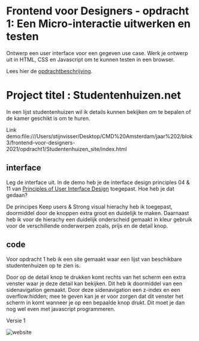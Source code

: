 # Frontend voor Designers - opdracht 1: Een Micro-interactie uitwerken en testen

Ontwerp een user interface voor een gegeven use case. Werk je ontwerp uit in HTML, CSS en Javascript om te kunnen testen in een browser.

Lees hier de [opdrachtbeschrijving](./opdrachtbeschrijving.md).


# Project titel : Studentenhuizen.net

In een lijst studentenhuizen wil ik details kunnen bekijken om 
te bepalen of de kamer geschikt is om te huren.

Link demo:file:///Users/stijnvisser/Desktop/CMD%20Amsterdam/jaar%202/blok3/frontend-voor-designers-2021/opdracht1/Studentenhuizen_site/index.html

## interface
Leg de interface uit. In de demo heb je de interface design principles 04 & 11 van [Principles of User Interface Design](http://bokardo.com/principles-of-user-interface-design/) toegepast. Hoe heb je dat gedaan?

De principes Keep users & Strong visual hierachy heb ik toegepast, doormiddel door de knoppen extra groot en duidelijk te maken.
Daarnaast heb ik voor de hierachy een duidelijk onderscheid gemaakt in kleur gebruik voor de verschillende onderwerpen zoals, prijs en de detail knop. 


## code
Voor opdracht 1 heb ik een site gemaakt waar een lijst van beschikbare studentenhuizen op te zien is.

Door op de detail knop te drukken komt rechts van het scherm een extra venster waar je deze detail kan bekijken.
Dit heb ik doormiddel van een sidenavigation gemaakt. Door deze sidenavigation een z-index en een overflow:hidden; mee te geven kan je er voor zorgen dat dit venster het scherm in komt wanneer je op een bepaalde knop drukt. Dit moet je dan nog wel even met javascript programmeren.

Versie 1

![website](images/versie1.jpeg)

